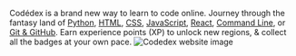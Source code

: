 Codédex is a brand new way to learn to code online. Journey through the fantasy land of  [Python](https://www.codedex.io/python),  [HTML](https://www.codedex.io/html),  [CSS](https://www.codedex.io/css),  [JavaScript](https://www.codedex.io/javascript),  [React](https://www.codedex.io/react),  [Command Line](https://www.codedex.io/command-line), or  [Git & GitHub](https://www.codedex.io/git-github). Earn experience points (XP) to unlock new regions, & collect all the badges at your own pace.
![Codedex website image](!%5Balt%20text%5D%28https://github.com/prismana/Codedex_training/.asset/main/image.jpg?raw=true%29)
